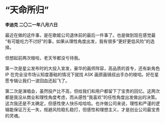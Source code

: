 # “天命所归”
**李迪克	二〇二一年八月六日**

最近在做的这件事，是在歌姬公司退休前的最后一件事了。也是做到现在感觉最 “有可能吃力不讨好”的事，如果从理性角度出发，我有很多“更好更低风险”的选择。

但想起前两次梭哈，老天爷都没亏待我。

第一次是星尘发布时的大投入宣发，豪华的画师阵容，高品质的首专，还有新角色 IP 在完全没市场认知度基础的情况下就找 ASK 画原画镜叔出手办的梭哈。好在星愿专辑让我们一波回血还起飞了。

第二次是演唱会，虽然投产比不高，但给我们和用户都留下了宝贵的回忆。这两次都是我没从商业和理性角度考虑，而从感性“我喜欢”的任性角度出发做出的决策。这次我还是不太确定，但感性使人快乐哈哈哈。也许做公司来说，理性和严谨的逻辑能保证万无一失，规避风险稳扎稳打，但感性和理想主义，才是创业公司最宝贵的灵魂。
